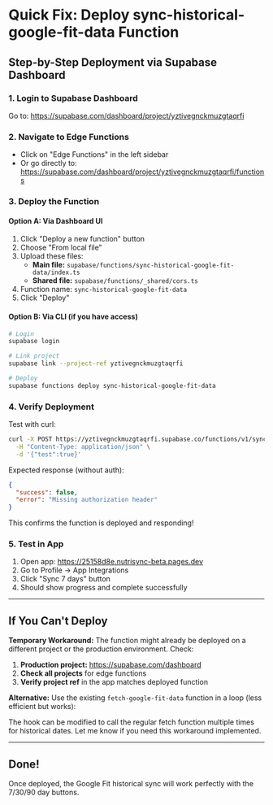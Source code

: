 # Quick Fix: Deploy sync-historical-google-fit-data Function

## Step-by-Step Deployment via Supabase Dashboard

### 1. Login to Supabase Dashboard
Go to: https://supabase.com/dashboard/project/yztivegnckmuzgtaqrfi

### 2. Navigate to Edge Functions
- Click on "Edge Functions" in the left sidebar
- Or go directly to: https://supabase.com/dashboard/project/yztivegnckmuzgtaqrfi/functions

### 3. Deploy the Function

#### Option A: Via Dashboard UI
1. Click "Deploy a new function" button
2. Choose "From local file"
3. Upload these files:
   - **Main file:** `supabase/functions/sync-historical-google-fit-data/index.ts`
   - **Shared file:** `supabase/functions/_shared/cors.ts`
4. Function name: `sync-historical-google-fit-data`
5. Click "Deploy"

#### Option B: Via CLI (if you have access)
```bash
# Login
supabase login

# Link project
supabase link --project-ref yztivegnckmuzgtaqrfi

# Deploy
supabase functions deploy sync-historical-google-fit-data
```

### 4. Verify Deployment

Test with curl:
```bash
curl -X POST https://yztivegnckmuzgtaqrfi.supabase.co/functions/v1/sync-historical-google-fit-data \
  -H "Content-Type: application/json" \
  -d '{"test":true}'
```

Expected response (without auth):
```json
{
  "success": false,
  "error": "Missing authorization header"
}
```

This confirms the function is deployed and responding!

### 5. Test in App

1. Open app: https://25158d8e.nutrisync-beta.pages.dev
2. Go to Profile → App Integrations
3. Click "Sync 7 days" button
4. Should show progress and complete successfully

---

## If You Can't Deploy

**Temporary Workaround:** The function might already be deployed on a different project or the production environment. Check:

1. **Production project:** https://supabase.com/dashboard
2. **Check all projects** for edge functions
3. **Verify project ref** in the app matches deployed function

**Alternative:** Use the existing `fetch-google-fit-data` function in a loop (less efficient but works):

The hook can be modified to call the regular fetch function multiple times for historical dates. Let me know if you need this workaround implemented.

---

## Done!

Once deployed, the Google Fit historical sync will work perfectly with the 7/30/90 day buttons.
